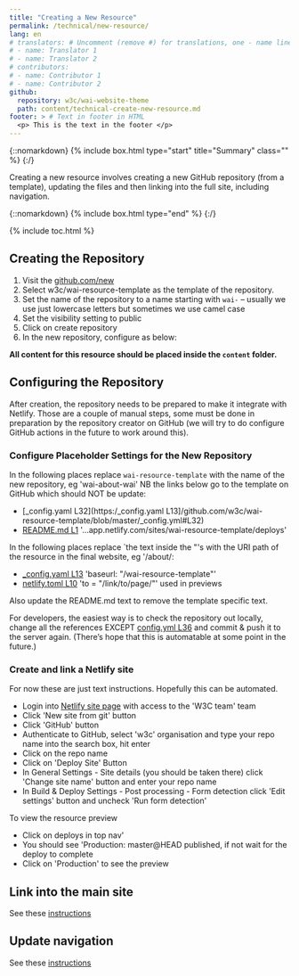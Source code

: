 ```yaml
---
title: "Creating a New Resource"
permalink: /technical/new-resource/
lang: en
# translators: # Uncomment (remove #) for translations, one - name line per translator.
# - name: Translator 1
# - name: Translator 2
# contributors:
# - name: Contributor 1
# - name: Contributor 2
github:
  repository: w3c/wai-website-theme
  path: content/technical-create-new-resource.md
footer: > # Text in footer in HTML
  <p> This is the text in the footer </p>
---
```


{::nomarkdown}
{% include box.html type="start" title="Summary" class="" %}
{:/}

Creating a new resource involves creating a new GitHub repository (from a template), updating the files and then linking into the full site, including navigation.

{::nomarkdown}
{% include box.html type="end" %}
{:/}

{% include toc.html %}

## Creating the Repository

1. Visit the [github.com/new](https://github.com/new)
2. Select w3c/wai-resource-template as the template of the repository.
3. Set the name of the repository to a name starting with `wai-` – usually we use just lowercase letters but sometimes we use camel case
4. Set the visibility setting to public
5. Click on create repository
6. In the new repository, configure as below:

**All content for this resource should be placed inside the `content` folder.**

## Configuring the Repository

After creation, the repository needs to be prepared to make it integrate with Netlify. Those are a couple of manual steps, some must be done in preparation by the repository creator on GitHub (we will try to do configure GitHub actions in the future to work around this).

### Configure Placeholder Settings for the New Repository

In the following places replace `wai-resource-template` with the name of the new repository, eg 'wai-about-wai' NB the links below go to the template on GitHub which should NOT be update:

- [_config.yaml L32](https:/_config.yaml L13]/github.com/w3c/wai-resource-template/blob/master/_config.yml#L32)
- [README.md L1](https://github.com/w3c/wai-resource-template/edit/master/README.md) '...app.netlify.com/sites/wai-resource-template/deploys'

In the following places replace `the text inside the "'s with the URI path of the resource in the final website, eg '/about/:

- [_config.yaml L13](https://github.com/w3c/wai-resource-template/blob/master/_config.yml#L13) 'baseurl: "/wai-resource-template"'
- [netlify.toml L10](https://github.com/w3c/wai-resource-template/blob/master/netlify.toml#L10) 'to = "/link/to/page/"' used in previews

Also update the README.md text to remove the template specific text.

For developers, the easiest way is to check the repository out locally, change all the references EXCEPT [config.yml L36](https://github.com/w3c/wai-about-wai/blob/master/_config.yml#L36) and commit & push it to the server again. (There’s hope that this is automatable at some point in the future.)

### Create and link a Netlify site

For now these are just text instructions. Hopefully this can be automated.

- Login into [Netlify site page](https://app.netlify.com/teams/w3c/sites) with access to the 'W3C team' team
- Click 'New site from git' button
- Click 'GitHub' button
- Authenticate to GitHub, select 'w3c' organisation and type your repo name into the search box, hit enter
- Click on the repo name
- Click on 'Deploy Site' Button
- In General Settings - Site details (you should be taken there) click 'Change site name' button and enter your repo name
- In Build & Deploy Settings - Post processing - Form detection  click 'Edit settings' button and uncheck 'Run form detection'

To view the resource preview

- Click on deploys in top nav'
- You should see 'Production: master@HEAD published, if not wait for the deploy to complete
- Click on 'Production' to see the preview

## Link into the main site

See these [instructions](./technical-integrate/)

## Update navigation

See these [instructions](./technical-navogation/)
